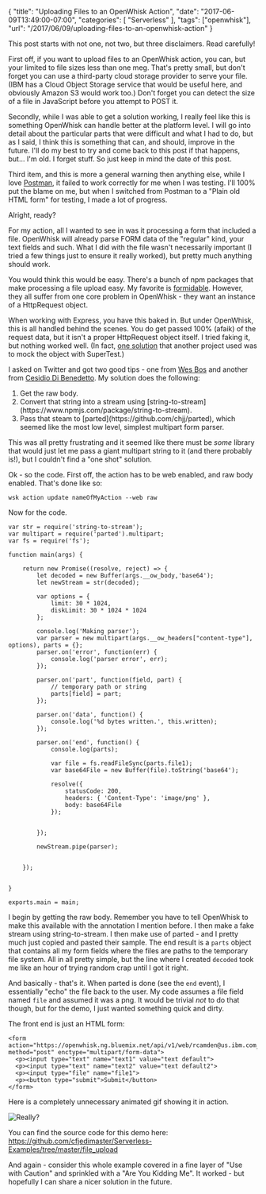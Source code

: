 {
	"title": "Uploading Files to an OpenWhisk Action",
	"date": "2017-06-09T13:49:00-07:00",
	"categories": [
		"Serverless"
	],
	"tags": ["openwhisk"],
	"url": "/2017/06/09/uploading-files-to-an-openwhisk-action"
}

This post starts with not one, not two, but three disclaimers. Read carefully!

First off, if you want to upload files to an OpenWhisk action, you can, but your limited to file sizes less than one meg. That's pretty small, but don't forget you can use a third-party cloud storage provider to serve your file. (IBM has a Cloud Object Storage service that would be useful here, and obviously Amazon S3 would work too.) Don't forget you can detect the size of a file in JavaScript before you attempt to POST it.

Secondly, while I was able to get a solution working, I really feel like this is something OpenWhisk can handle better at the platform level. I will go into detail about the particular parts that were difficult and what I had to do, but as I said, I think this is something that can, and should, improve in the future. I'll do my best to try and come back to this post if that happens, but... I'm old. I forget stuff. So just keep in mind the date of this post.

Third item, and this is more a general warning then anything else, while I love [Postman](https://www.getpostman.com/), it failed to work correctly for me when I was testing. I'll 100% put the blame on me, but when I switched from Postman to a "Plain old HTML form" for testing, I made a lot of progress. 

Alright, ready?

For my action, all I wanted to see in was it processing a form that included a file. OpenWhisk will already parse FORM data of the "regular" kind, your text fields and such. What I did with the file wasn't necessarily important (I tried a few things just to ensure it really worked), but pretty much anything should work.

You would think this would be easy. There's a bunch of npm packages that make processing a file upload easy. My favorite is [formidable](https://www.npmjs.com/package/formidable). However, they all suffer from one core problem in OpenWhisk - they want an instance of a HttpRequest object. 

When working with Express, you have this baked in. But under OpenWhisk, this is all handled behind the scenes. You do get passed 100% (afaik) of the request data, but it isn't a proper HttpRequest object itself. I tried faking it, but nothing worked well. (In fact, [one solution](https://github.com/lionelvillard/openwhisk-expressjs/blob/master/index.js) that another project used was to mock the object with SuperTest.)

I asked on Twitter and got two good tips - one from [Wes Bos](http://wesbos.com/) and another from [Cesidio Di Benedetto](http://cesidiodibenedetto.com/). My solution does the following:

<ol>
<li> Get the raw body.
<li>Convert that string into a stream using [string-to-stream](https://www.npmjs.com/package/string-to-stream).
<li>Pass that steam to [parted](https://github.com/chjj/parted), which seemed like the most low level, simplest multipart form parser. 
</ol>

This was all pretty frustrating and it seemed like there must be *some* library that would just let me pass a giant multipart string to it (and there probably is!), but I couldn't find a "one shot" solution.

Ok - so the code. First off, the action has to be web enabled, and raw body enabled. That's done like so:

	wsk action update nameOfMyAction --web raw

Now for the code.

<pre><code class="language-javascript">var str = require(&#x27;string-to-stream&#x27;);
var multipart = require(&#x27;parted&#x27;).multipart;
var fs = require(&#x27;fs&#x27;);

function main(args) {

	return new Promise((resolve, reject) =&gt; {
		let decoded = new Buffer(args.__ow_body,&#x27;base64&#x27;);
		let newStream = str(decoded);

		var options = {
			limit: 30 * 1024,
			diskLimit: 30 * 1024 * 1024
		};

		console.log(&#x27;Making parser&#x27;);
		var parser = new multipart(args.__ow_headers[&quot;content-type&quot;], options), parts = {};
		parser.on(&#x27;error&#x27;, function(err) {
			console.log(&#x27;parser error&#x27;, err);
		});

		parser.on(&#x27;part&#x27;, function(field, part) {
			&#x2F;&#x2F; temporary path or string
			parts[field] = part;
		});

		parser.on(&#x27;data&#x27;, function() {
			console.log(&#x27;%d bytes written.&#x27;, this.written);
		});

		parser.on(&#x27;end&#x27;, function() {
			console.log(parts);

			var file = fs.readFileSync(parts.file1);
			var base64File = new Buffer(file).toString(&#x27;base64&#x27;);

			resolve({
				statusCode: 200,
				headers: { &#x27;Content-Type&#x27;: &#x27;image&#x2F;png&#x27; },
				body: base64File
			});


		});

		newStream.pipe(parser);


	});

		
}

exports.main = main;
</code></pre>

I begin by getting the raw body. Remember you have to tell OpenWhisk to make this available with the annotation I mention before. I then make a fake stream using string-to-stream. I then make use of parted - and I pretty much just copied and pasted their sample. The end result is a `parts` object that contains all my form fields where the files are paths to the temporary file system. All in all pretty simple, but the line where I created `decoded` took me like an hour of trying random crap until I got it right. 

And basically - that's it. When parted is done (see the `end` event), I essentially "echo" the file back to the user. My code assumes a file field named `file` and assumed it was a png. It would be trivial *not* to do that though, but for the demo, I just wanted something quick and dirty.

The front end is just an HTML form:

<pre><code class="language-markup">&lt;form 
action=&quot;https:&#x2F;&#x2F;openwhisk.ng.bluemix.net&#x2F;api&#x2F;v1&#x2F;web&#x2F;rcamden@us.ibm.com_My%20Space&#x2F;safeToDelete&#x2F;filetest1&quot; 
method=&quot;post&quot; enctype=&quot;multipart&#x2F;form-data&quot;&gt;
  &lt;p&gt;&lt;input type=&quot;text&quot; name=&quot;text1&quot; value=&quot;text default&quot;&gt;
  &lt;p&gt;&lt;input type=&quot;text&quot; name=&quot;text2&quot; value=&quot;text default2&quot;&gt;
  &lt;p&gt;&lt;input type=&quot;file&quot; name=&quot;file1&quot;&gt;
  &lt;p&gt;&lt;button type=&quot;submit&quot;&gt;Submit&lt;&#x2F;button&gt;
&lt;&#x2F;form&gt;
</code></pre>

Here is a completely unnecessary animated gif showing it in action.

![Really?](https://static.raymondcamden.com/images/2017/6/owform.gif)

You can find the source code for this demo here: https://github.com/cfjedimaster/Serverless-Examples/tree/master/file_upload

And again - consider this whole example covered in a fine layer of "Use with Caution" and sprinkled with a "Are You Kidding Me". It worked - but hopefully I can share a nicer solution in the future.


